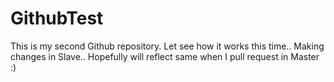 # GithubTest
This is my second Github repository. Let see how it works this time..
Making changes in Slave.. Hopefully will reflect same when I pull request in Master :)
